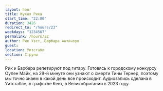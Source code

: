 ```yaml
---
layout: hour
title: Кухня Рика
start_time: "22:00"
duration: 3426
redirect_to: "/hours/23"
weekdays: "1234567"
permalink: /hours/22
author: Рик Уэст, Барбара Антиноро
guest:   
location: Уитстабл
section: Струны
---
```


Рик и Барбара репетируют под гитару. Готовясь к городскому конкурсу Оупен Майк, на 28-й минуте они узнают о смерти Тины Тернер, поэтому мы точно знаем в какой день все происходит. Аудиозапись сделана в Уитстабле, в графстве Кент, в Великобритании в 2023 году.
